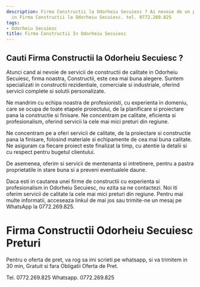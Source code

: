 ```yaml
---
description: Firma Constructii la Odorheiu Secuiesc ? Ai nevoie de un profesionist
  in Firma Constructii la Odorheiu Secuiesc. tel. 0772.269.825
tags:
- Odorheiu Secuiesc
title: Firma Constructii In Odorheiu Secuiesc
---
```



## Cauti Firma Constructii la Odorheiu Secuiesc ?

Atunci cand ai nevoie de servicii de constructii de calitate in Odorheiu Secuiesc, firma noastra, Constructii, este cea mai buna alegere. Suntem specializati in constructii rezidentiale, comerciale si industriale, oferind servicii complete si solutii personalizate.

Ne mandrim cu echipa noastra de profesionisti, cu experienta in domeniu, care se ocupa de toate etapele proiectului, de la planificare si proiectare pana la constructie si finisare. Ne concentram pe calitate, eficienta si profesionalism, oferind servicii la cele mai mici preturi din regiune.

Ne concentram pe a oferi servicii de calitate, de la proiectare si constructie pana la finisare, folosind materiale si echipamente de cea mai buna calitate. Ne asiguram ca fiecare proiect este finalizat la timp, cu atentie la detalii si cu respect pentru bugetul clientului.

De asemenea, oferim si servicii de mentenanta si intretinere, pentru a pastra proprietatile in stare buna si a preveni eventualele daune.

Daca esti in cautarea unei firme de constructii cu experienta si profesionalism in Odorheiu Secuiesc, nu ezita sa ne contactezi. Noi iti oferim servicii de calitate la cele mai mici preturi din regiune. Pentru mai multe informatii, acceseaza linkul de mai jos sau trimite-ne un mesaj pe WhatsApp la 0772.269.825.

# Firma Constructii Odorheiu Secuiesc Preturi
Pentru o oferta de pret, va rog sa imi scrieti pe whatsapp, si va trimitem in 30 min, Gratuit si fara Obligatii Oferta de Pret.

Tel. 0772.269.825
Whatsapp. 0772.269.825